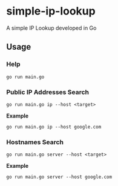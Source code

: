 # simple-ip-lookup

A simple IP Lookup developed in Go

## Usage

### Help

```
go run main.go
```

### Public IP Addresses Search

```
go run main.go ip --host <target>
```

**Example** <br>
```
go run main.go ip --host google.com
```

### Hostnames Search

```
go run main.go server --host <target>
```

**Example** <br>
```
go run main.go server --host google.com
```
